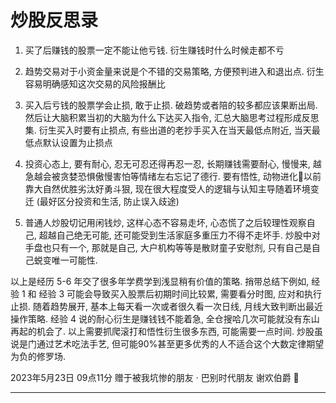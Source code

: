 # 炒股反思录

1. 买了后赚钱的股票一定不能让他亏钱. 衍生赚钱时什么时候走都不亏

2. 趋势交易对于小资金量来说是个不错的交易策略, 方便预判进入和退出点. 衍生容易明确感知这次交易的风险报酬比

3. 买入后亏钱的股票学会止损, 敢于止损. 破趋势或者陪的较多都应该果断出局. 然后让大脑积累当初的大脑为什么下达买入指令, 汇总大脑思考过程形成反思集. 衍生买入时要有止损点, 有些出道的老抄手买入在当天最低点附近, 当天最低点默认设置为止损点

4. 投资心态上, 要有耐心, 忍无可忍还得再忍一忍, 长期赚钱需要耐心, 慢慢来, 越急越会被贪婪恐惧傲慢害怕等情绪左右忘记了德行. 要有悟性, 动物进化🧬以前靠大自然优胜劣汰好勇斗狠, 现在很大程度受人的逻辑与认知主导随着环境变迁 (最好区分投资和生活, 防止误入歧途)

5. 普通人炒股切记用闲钱炒, 这样心态不容易走坏, 心态慌了之后较理性观察自己, 超越自己绝无可能, 还可能受到生活家庭多重压力不得不走坏手. 炒股中对手盘也只有一个, 那就是自己, 大户机构等等是散财童子安慰剂, 只有自己是自己蜕变唯一可能性. 

以上是经历 5-6 年交了很多年学费学到浅显稍有价值的策略. 捎带总结下例如, 经验 1 和 经验 3 可能会导致买入股票后初期时间比较累, 需要看分时图, 应对和执行止损. 随着趋势展开, 基本上每天看一次或者很久看一次日线, 月线大致判断出最近操作策略. 经验 4 说的耐心衍生是赚钱钱不能着急, 全仓搜哈几次可能就没有东山再起的机会了. 以上需要抓爬滚打和悟性衍生很多东西, 可能需要一点时间. 炒股虽说是门通过艺术吃法手艺, 但可能90%甚至更多优秀的人不适合这个大数定律期望为负的修罗场. 

2023年5月23日 09点11分 赠于被我坑惨的朋友 · 巴别时代朋友 谢欢伯爵 🙇‍

---
